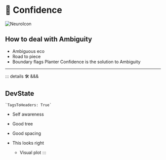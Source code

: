 
# 💜 <psike>Confidence</psike>

![NeuroIcon](/Psike/Neuro_Icon.png)

## How to deal with Ambiguity

- Ambiguous eco
- Road to piece
- Boundary flags
Planter Confidence is the solution to Ambiguity

---

<!-- =================================================== -->
<!-- =================================================== -->
<!-- =================================================== -->
<!-- =================================================== -->
<!-- =================================================== -->
::: details 🛠 <dev>&&&</dev>



## DevState

```py
`TagsToHeaders: True`
```

- Self awareness

- Good tree

- Good spacing

- This looks right
    - Visual plot
:::
